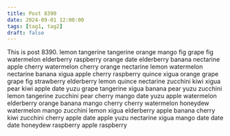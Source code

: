 ```yaml
---
title: Post 8390
date: 2024-09-01 12:00:00
tags: [tag1, tag2]
draft: false
---
```

This is post 8390.
lemon
tangerine
tangerine
orange
mango
fig
grape
fig
watermelon
elderberry
raspberry
orange
date
elderberry
banana
nectarine
apple
cherry
watermelon
cherry
orange
nectarine
lemon
watermelon
nectarine
banana
xigua
apple
cherry
raspberry
quince
xigua
orange
grape
grape
fig
strawberry
elderberry
lemon
quince
nectarine
zucchini
kiwi
xigua
pear
kiwi
apple
date
yuzu
grape
tangerine
xigua
banana
pear
yuzu
zucchini
lemon
tangerine
zucchini
pear
cherry
mango
date
yuzu
apple
watermelon
elderberry
orange
banana
mango
cherry
cherry
watermelon
honeydew
watermelon
mango
zucchini
lemon
xigua
elderberry
apple
banana
cherry
kiwi
zucchini
cherry
apple
date
apple
yuzu
nectarine
xigua
mango
date
date
date
honeydew
raspberry
apple
raspberry
